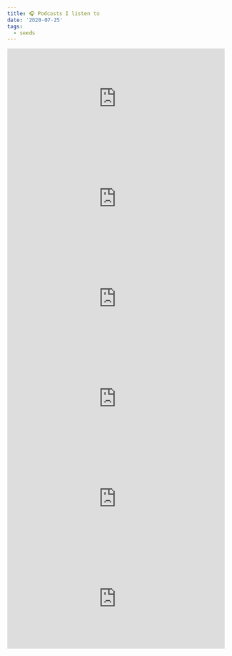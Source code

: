 ```yaml
---
title: 🎧 Podcasts I listen to
date: '2020-07-25'
tags:
  - seeds
---
```




<iframe src="https://open.spotify.com/embed-podcast/show/1XtSnvR9YHJQJH3JG1iGfH" width="100%" height="232" frameborder="0" allowtransparency="true" allow="encrypted-media"></iframe>

<iframe src="https://open.spotify.com/embed-podcast/show/4jqYpBPILmskQFASTSfKGd" width="100%" height="232" frameborder="0" allowtransparency="true" allow="encrypted-media"></iframe>

<iframe src="https://open.spotify.com/embed-podcast/show/0jhywInC1NG8rPhWOKhBQ5" width="100%" height="232" frameborder="0" allowtransparency="true" allow="encrypted-media"></iframe>

<iframe src="https://open.spotify.com/embed-podcast/show/59I1XnvAB9fQzSj9SIKCoI" width="100%" height="232" frameborder="0" allowtransparency="true" allow="encrypted-media"></iframe>

<iframe src="https://open.spotify.com/embed-podcast/show/1KBO1tSnm0XRlEILmqt7Em" width="100%" height="232" frameborder="0" allowtransparency="true" allow="encrypted-media"></iframe>

<iframe src="https://open.spotify.com/embed-podcast/show/3rwr9GdoHxMWF8yZhsBzHn" width="100%" height="232" frameborder="0" allowtransparency="true" allow="encrypted-media"></iframe>
